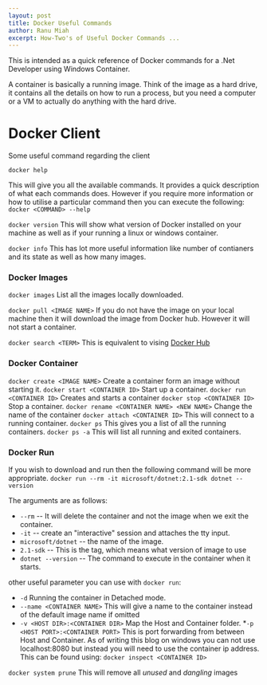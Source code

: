 ```yaml
---
layout: post
title: Docker Useful Commands
author: Ranu Miah
excerpt: How-Two's of Useful Docker Commands ...
---
```


This is intended as a quick reference of Docker commands for a .Net Developer using Windows Container.

A container is basically a running image. Think of the image as a hard drive, it contains all the details on how to run a process, but you need a computer or a VM to actually do anything with the hard drive.

# Docker Client

Some useful command regarding the client

`docker help`

This will give you all the available commands. It provides a quick description of what each commands does. However if you require more information or how to utilise a particular command then you can execute the following:
`docker <COMMAND> --help`

`docker version` This will show what version of Docker installed on your machine as well as if your running a linux or windows container.

`docker info` This has lot more useful information like number of contianers and its state as well as how many images.

### Docker Images

`docker images` List all the images locally downloaded.

`docker pull <IMAGE NAME>` If you do not have the image on your local machine then it will download the image from Docker hub. However it will not start a container.

`docker search <TERM>` This is equivalent to vising [Docker Hub](https://hub.docker.com/)

### Docker Container


`docker create <IMAGE NAME>` Create a container form an image without starting it.
`docker start <CONTAINER ID>` Start up a container.
`docker run <CONTAINER ID>` Creates and starts a container
`docker stop <CONTAINER ID>` Stop a container.
`docker rename <CONTAINER NAME> <NEW NAME>` Change the name of the container
`docker attach <CONTAINER ID>` This will connect to a running container.
`docker ps` This gives you a list of all the running containers.
`docker ps -a` This will list all running and exited containers.

### Docker Run

If you wish to download and run then the following command will be more appropriate. `docker run --rm -it microsoft/dotnet:2.1-sdk dotnet --version`

The arguments are as follows:

* `--rm` -- It will delete the container and not the image when we exit the container.
* `-it` -- create an "interactive" session and attaches the tty input.
* `microsoft/dotnet` -- the name of the image.
* `2.1-sdk` -- This is the tag, which means what version of image to use
* `dotnet --version` -- The command to execute in the container when it starts.

other useful parameter you can use with `docker run`:

* `-d` Running the container in Detached mode.
* `--name <CONTAINER NAME>` This will give a name to the container instead of the default image name if omitted
* `-v <HOST DIR>:<CONTAINER DIR>` Map the Host and Container folder.
*`-p <HOST PORT>:<CONTAINER PORT>` This is port forwarding from between Host and Container.  As of writing this blog on windows you can not use localhost:8080 but instead you will need to use the container ip address. This can be found using: `docker inspect <CONTAINER ID>`

`docker system prune` This will remove all *unused* and *dangling* images